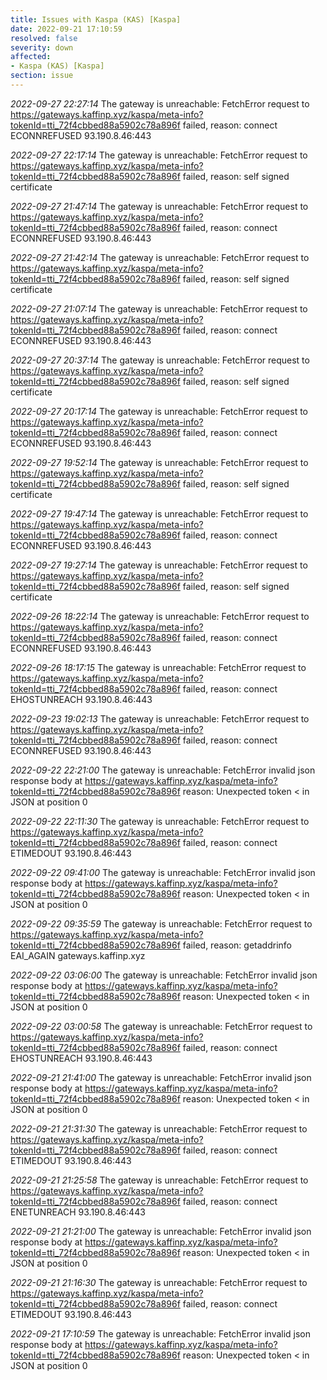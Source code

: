 ```yaml
---
title: Issues with Kaspa (KAS) [Kaspa]
date: 2022-09-21 17:10:59
resolved: false
severity: down
affected:
- Kaspa (KAS) [Kaspa]
section: issue
---
```


*2022-09-27 22:27:14* The gateway is unreachable: FetchError request to https://gateways.kaffinp.xyz/kaspa/meta-info?tokenId=tti_72f4cbbed88a5902c78a896f failed, reason: connect ECONNREFUSED 93.190.8.46:443

*2022-09-27 22:17:14* The gateway is unreachable: FetchError request to https://gateways.kaffinp.xyz/kaspa/meta-info?tokenId=tti_72f4cbbed88a5902c78a896f failed, reason: self signed certificate

*2022-09-27 21:47:14* The gateway is unreachable: FetchError request to https://gateways.kaffinp.xyz/kaspa/meta-info?tokenId=tti_72f4cbbed88a5902c78a896f failed, reason: connect ECONNREFUSED 93.190.8.46:443

*2022-09-27 21:42:14* The gateway is unreachable: FetchError request to https://gateways.kaffinp.xyz/kaspa/meta-info?tokenId=tti_72f4cbbed88a5902c78a896f failed, reason: self signed certificate

*2022-09-27 21:07:14* The gateway is unreachable: FetchError request to https://gateways.kaffinp.xyz/kaspa/meta-info?tokenId=tti_72f4cbbed88a5902c78a896f failed, reason: connect ECONNREFUSED 93.190.8.46:443

*2022-09-27 20:37:14* The gateway is unreachable: FetchError request to https://gateways.kaffinp.xyz/kaspa/meta-info?tokenId=tti_72f4cbbed88a5902c78a896f failed, reason: self signed certificate

*2022-09-27 20:17:14* The gateway is unreachable: FetchError request to https://gateways.kaffinp.xyz/kaspa/meta-info?tokenId=tti_72f4cbbed88a5902c78a896f failed, reason: connect ECONNREFUSED 93.190.8.46:443

*2022-09-27 19:52:14* The gateway is unreachable: FetchError request to https://gateways.kaffinp.xyz/kaspa/meta-info?tokenId=tti_72f4cbbed88a5902c78a896f failed, reason: self signed certificate

*2022-09-27 19:47:14* The gateway is unreachable: FetchError request to https://gateways.kaffinp.xyz/kaspa/meta-info?tokenId=tti_72f4cbbed88a5902c78a896f failed, reason: connect ECONNREFUSED 93.190.8.46:443

*2022-09-27 19:27:14* The gateway is unreachable: FetchError request to https://gateways.kaffinp.xyz/kaspa/meta-info?tokenId=tti_72f4cbbed88a5902c78a896f failed, reason: self signed certificate

*2022-09-26 18:22:14* The gateway is unreachable: FetchError request to https://gateways.kaffinp.xyz/kaspa/meta-info?tokenId=tti_72f4cbbed88a5902c78a896f failed, reason: connect ECONNREFUSED 93.190.8.46:443

*2022-09-26 18:17:15* The gateway is unreachable: FetchError request to https://gateways.kaffinp.xyz/kaspa/meta-info?tokenId=tti_72f4cbbed88a5902c78a896f failed, reason: connect EHOSTUNREACH 93.190.8.46:443

*2022-09-23 19:02:13* The gateway is unreachable: FetchError request to https://gateways.kaffinp.xyz/kaspa/meta-info?tokenId=tti_72f4cbbed88a5902c78a896f failed, reason: connect ECONNREFUSED 93.190.8.46:443

*2022-09-22 22:21:00* The gateway is unreachable: FetchError invalid json response body at https://gateways.kaffinp.xyz/kaspa/meta-info?tokenId=tti_72f4cbbed88a5902c78a896f reason: Unexpected token < in JSON at position 0

*2022-09-22 22:11:30* The gateway is unreachable: FetchError request to https://gateways.kaffinp.xyz/kaspa/meta-info?tokenId=tti_72f4cbbed88a5902c78a896f failed, reason: connect ETIMEDOUT 93.190.8.46:443

*2022-09-22 09:41:00* The gateway is unreachable: FetchError invalid json response body at https://gateways.kaffinp.xyz/kaspa/meta-info?tokenId=tti_72f4cbbed88a5902c78a896f reason: Unexpected token < in JSON at position 0

*2022-09-22 09:35:59* The gateway is unreachable: FetchError request to https://gateways.kaffinp.xyz/kaspa/meta-info?tokenId=tti_72f4cbbed88a5902c78a896f failed, reason: getaddrinfo EAI_AGAIN gateways.kaffinp.xyz

*2022-09-22 03:06:00* The gateway is unreachable: FetchError invalid json response body at https://gateways.kaffinp.xyz/kaspa/meta-info?tokenId=tti_72f4cbbed88a5902c78a896f reason: Unexpected token < in JSON at position 0

*2022-09-22 03:00:58* The gateway is unreachable: FetchError request to https://gateways.kaffinp.xyz/kaspa/meta-info?tokenId=tti_72f4cbbed88a5902c78a896f failed, reason: connect EHOSTUNREACH 93.190.8.46:443

*2022-09-21 21:41:00* The gateway is unreachable: FetchError invalid json response body at https://gateways.kaffinp.xyz/kaspa/meta-info?tokenId=tti_72f4cbbed88a5902c78a896f reason: Unexpected token < in JSON at position 0

*2022-09-21 21:31:30* The gateway is unreachable: FetchError request to https://gateways.kaffinp.xyz/kaspa/meta-info?tokenId=tti_72f4cbbed88a5902c78a896f failed, reason: connect ETIMEDOUT 93.190.8.46:443

*2022-09-21 21:25:58* The gateway is unreachable: FetchError request to https://gateways.kaffinp.xyz/kaspa/meta-info?tokenId=tti_72f4cbbed88a5902c78a896f failed, reason: connect ENETUNREACH 93.190.8.46:443

*2022-09-21 21:21:00* The gateway is unreachable: FetchError invalid json response body at https://gateways.kaffinp.xyz/kaspa/meta-info?tokenId=tti_72f4cbbed88a5902c78a896f reason: Unexpected token < in JSON at position 0

*2022-09-21 21:16:30* The gateway is unreachable: FetchError request to https://gateways.kaffinp.xyz/kaspa/meta-info?tokenId=tti_72f4cbbed88a5902c78a896f failed, reason: connect ETIMEDOUT 93.190.8.46:443

*2022-09-21 17:10:59* The gateway is unreachable: FetchError invalid json response body at https://gateways.kaffinp.xyz/kaspa/meta-info?tokenId=tti_72f4cbbed88a5902c78a896f reason: Unexpected token < in JSON at position 0